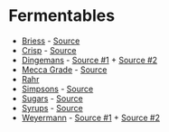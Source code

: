 # Fermentables

- [Briess](./briess.csv) - [Source](http://www.brewingwithbriess.com/Assets/PDFs/Briess_TypicalAnalysis_Malts.pdf)
- [Crisp](./crisp.csv) - [Source](http://crispmalt.co/uploads/product-range.pdf)
- [Dingemans](./dingemans.csv) - [Source #1](http://www.dingemansmout.be/en/full-range-belgian-malts) + [Source #2](http://www.dingemansmout.be/downloads)
- [Mecca Grade](./mecca-grade.csv) - [Source](https://www.meccagrade.com/downloads)
- [Rahr](./rahr.csv)
- [Simpsons](./simpsons.csv) - [Source](https://www.simpsonsmalt.co.uk/our-malts/)
- [Sugars](./sugars.csv) - [Source]()
- [Syrups](./syrups.csv) - [Source]()
- [Weyermann](./weyermann.csv) - [Source #1](https://www.weyermann.de/downloads/eng/Weyermann_Product_Information_GB_10_2018.pdf) + [Source #2](https://www.weyermann.de/downloads/spezifikationen/Brewery_Distillery_Malts_Extracts_21.11.2019_eng.zip)
